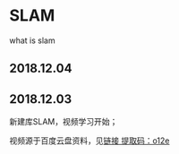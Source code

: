 # SLAM

what is slam

## 2018.12.04

## 2018.12.03

新建库SLAM，视频学习开始；

视频源于百度云盘资料，见[链接 提取码：o12e](https://pan.baidu.com/s/1NWnVoebOc9cdH5V_OAQZYQ)